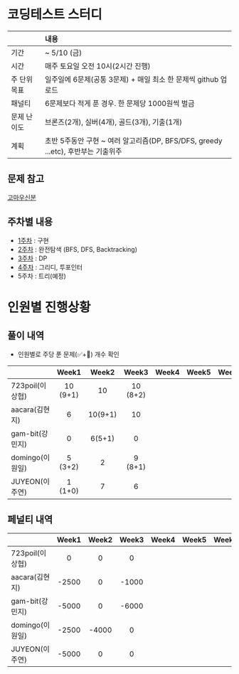 # 코딩테스트 스터디

| |내용|
|:--|:--|
|기간| ~ 5/10 (금)|
|시간| 매주 토요일 오전 10시(2시간 진행)|
|주 단위 목표|일주일에 6문제(공통 3문제) + 매일 최소 한 문제씩 github 업로드|
|패널티| 6문제보다 적게 푼 경우. 한 문제당 1000원씩 벌금 |
|문제 난이도|브론즈(2개), 실버(4개), 골드(3개), 기출(1개)|
|계획| 초반 5주동안 구현 ~ 여러 알고리즘(DP, BFS/DFS, greedy ...etc), 후반부는 기출위주|

## 문제 참고
[고마우신분](https://github.com/tony9402/baekjoon)

## 주차별 내용

- [1주차](./week1) : 구현
- [2주차](./week2) : 완전탐색 (BFS, DFS, Backtracking)
- [3주차](./week3) : DP
- [4주차](./week4) : 그리디, 투포인터
- 5주차 : 트리(예정)


# 인원별 진행상황

## 풀이 내역

- 인원별로 주당 푼 문제(✅+🥺) 개수 확인
  
|               |  Week1 |  Week2 |   Week3  |Week4|Week5|Week6|Week7|Week8|
|---------------|:------:|:------:|:--------:|:---:|:--:|:--:|:--:|:--:|
|723poil(이상협)  |10 (9+1)| 10     | 10 (8+2) |    | | | |
|aacara(김현지)   |6       | 10(9+1) | 10     |    |  |  |  |  |
|gam-bit(강민지)  |0       | 6(5+1) | 0        |    |  |  |  |  |
|domingo(이원일)  |5 (3+2) | 2      | 9 (8+1)  |    | | |  |  |
|JUYEON(이주연)   |1 (1+0) | 7      | 6        |    |  |  |  |


## 페널티 내역
|               |Week1 |Week2|Week3 |Week4|Week5|Week6|Week7|Week8|Total |
|---------------|:----:|:---:|:----:|:---:|:---:|:---:|:---:|:---:|-----:|
|723poil(이상협)  |0    | 0    | 0    |     |     |     |     |     |0     |
|aacara(김현지)   |-2500| 0    | -1000|     |     |     |     |     |-3500 |
|gam-bit(강민지)  |-5000| 0    | -6000|     |     |     |     |     |-11000|
|domingo(이원일)  |-2500| -4000| 0    |     |     |     |     |     |-6500 |
|JUYEON(이주연)   |-5000| 0    | 0    |     |     |     |     |     |-5000 |
